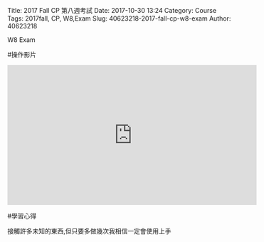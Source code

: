 Title: 2017 Fall CP 第八週考試
Date: 2017-10-30 13:24
Category: Course
Tags: 2017fall, CP, W8,Exam
Slug: 40623218-2017-fall-cp-w8-exam
Author: 40623218

W8 Exam

<!-- PELICAN_END_SUMMARY -->


#操作影片

<iframe width="560" height="315" src="https://www.youtube.com/embed/2QmatS_1l8U" frameborder="0" allowfullscreen></iframe>

#學習心得

接觸許多未知的東西,但只要多做幾次我相信一定會使用上手